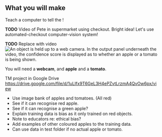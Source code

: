 ## What you will make

Teach a computer to tell the !

**TODO** 
Video of Pete in supermarket using checkout. Bright idea! Let's use automated-checkout computer-vision system!


**TODO** Replace with video
![An object is held up to a web camera. In the output panel underneath the video, the confidence score is displayed as to whether an apple or a tomato is being shown.](images/apple_or_tomato.gif)

You will need a **webcam**, and **apple** and a **tomato**.

TM project in Google Drive 
https://drive.google.com/file/d/1uLIfx9T6GeL3H4ePZvtLrzmA4QvOw6px/view

- Use image bank of apples and tomatoes. (All red)
- See if it can recognise red apple.
- See if it can recognise a green apple?
- Explain training data is bias as it only trained on red objects.
- Note to educators re: ethical bias?
- Add examples of other coloured apples to the training data.
- Can use data in test folder if no actual apple or tomato.
